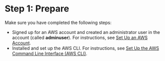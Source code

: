# Step 1: Prepare<a name="with-kinesis-example-prepare"></a>

Make sure you have completed the following steps:
+ Signed up for an AWS account and created an administrator user in the account \(called **adminuser**\)\. For instructions, see [Set Up an AWS Account](setup.md)\. 
+ Installed and set up the AWS CLI\. For instructions, see [Set Up the AWS Command Line Interface \(AWS CLI\)](setup-awscli.md)\.